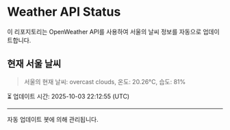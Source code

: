 
# Weather API Status

이 리포지토리는 OpenWeather API를 사용하여 서울의 날씨 정보를 자동으로 업데이트합니다.

## 현재 서울 날씨
> 서울의 현재 날씨: overcast clouds, 온도: 20.26°C, 습도: 81%

⏳ 업데이트 시간: 2025-10-03 22:12:55 (UTC)

---
자동 업데이트 봇에 의해 관리됩니다.
